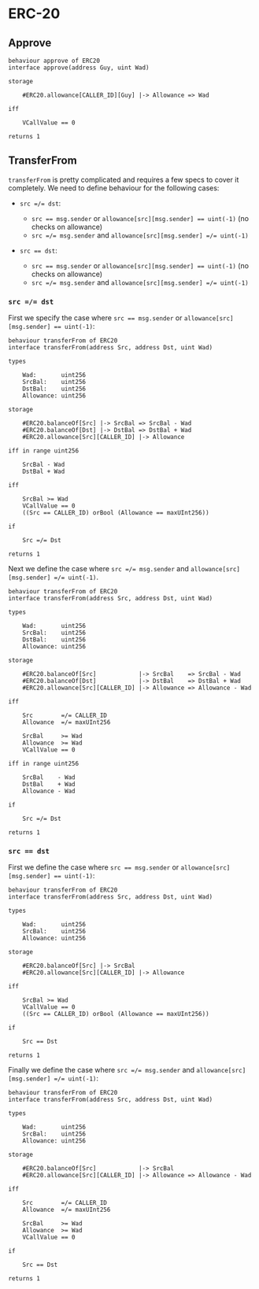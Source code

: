 # ERC-20

## Approve

```
behaviour approve of ERC20
interface approve(address Guy, uint Wad)

storage

    #ERC20.allowance[CALLER_ID][Guy] |-> Allowance => Wad

iff

    VCallValue == 0

returns 1
```

## TransferFrom

`transferFrom` is pretty complicated and requires a few specs to cover it completely. We need to
define behaviour for the following cases:

- `src =/= dst`:
  - `src == msg.sender` or `allowance[src][msg.sender] == uint(-1)` (no checks on allowance)
  - `src =/= msg.sender` and `allowance[src][msg.sender] =/= uint(-1)`

- `src == dst`:
  - `src == msg.sender` or `allowance[src][msg.sender] == uint(-1)` (no checks on allowance)
  - `src =/= msg.sender` and `allowance[src][msg.sender] =/= uint(-1)`

### `src =/= dst`

First we specify the case where `src == msg.sender` or `allowance[src][msg.sender] == uint(-1)`:

```
behaviour transferFrom of ERC20
interface transferFrom(address Src, address Dst, uint Wad)

types

    Wad:       uint256
    SrcBal:    uint256
    DstBal:    uint256
    Allowance: uint256

storage

    #ERC20.balanceOf[Src] |-> SrcBal => SrcBal - Wad
    #ERC20.balanceOf[Dst] |-> DstBal => DstBal + Wad
    #ERC20.allowance[Src][CALLER_ID] |-> Allowance

iff in range uint256

    SrcBal - Wad
    DstBal + Wad

iff

    SrcBal >= Wad
    VCallValue == 0
    ((Src == CALLER_ID) orBool (Allowance == maxUInt256))

if

    Src =/= Dst

returns 1
```

Next we define the case where `src =/= msg.sender` and `allowance[src][msg.sender] =/= uint(-1)`.

```
behaviour transferFrom of ERC20
interface transferFrom(address Src, address Dst, uint Wad)

types

    Wad:       uint256
    SrcBal:    uint256
    DstBal:    uint256
    Allowance: uint256

storage

    #ERC20.balanceOf[Src]            |-> SrcBal    => SrcBal - Wad
    #ERC20.balanceOf[Dst]            |-> DstBal    => DstBal + Wad
    #ERC20.allowance[Src][CALLER_ID] |-> Allowance => Allowance - Wad

iff

    Src        =/= CALLER_ID
    Allowance  =/= maxUInt256

    SrcBal     >= Wad
    Allowance  >= Wad
    VCallValue == 0

iff in range uint256

    SrcBal    - Wad
    DstBal    + Wad
    Allowance - Wad

if

    Src =/= Dst

returns 1
```

### `src == dst`

First we define the case where `src == msg.sender` or `allowance[src][msg.sender] == uint(-1)`:

```
behaviour transferFrom of ERC20
interface transferFrom(address Src, address Dst, uint Wad)

types

    Wad:       uint256
    SrcBal:    uint256
    Allowance: uint256

storage

    #ERC20.balanceOf[Src] |-> SrcBal
    #ERC20.allowance[Src][CALLER_ID] |-> Allowance

iff

    SrcBal >= Wad
    VCallValue == 0
    ((Src == CALLER_ID) orBool (Allowance == maxUInt256))

if

    Src == Dst

returns 1
```

Finally we define the case where `src =/= msg.sender` and `allowance[src][msg.sender] =/= uint(-1)`:

```
behaviour transferFrom of ERC20
interface transferFrom(address Src, address Dst, uint Wad)

types

    Wad:       uint256
    SrcBal:    uint256
    Allowance: uint256

storage

    #ERC20.balanceOf[Src]            |-> SrcBal
    #ERC20.allowance[Src][CALLER_ID] |-> Allowance => Allowance - Wad

iff

    Src        =/= CALLER_ID
    Allowance  =/= maxUInt256

    SrcBal     >= Wad
    Allowance  >= Wad
    VCallValue == 0

if

    Src == Dst

returns 1
```
